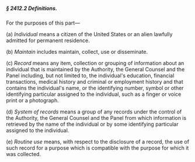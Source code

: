 ##### § 2412.2 Definitions. #####

For the purposes of this part—

(a) *Individual* means a citizen of the United States or an alien lawfully admitted for permanent residence.

(b) *Maintain* includes maintain, collect, use or disseminate.

(c) *Record* means any item, collection or grouping of information about an individual that is maintained by the Authority, the General Counsel and the Panel including, but not limited to, the individual's education, financial transactions, medical history and criminal or employment history and that contains the individual's name, or the identifying number, symbol or other identifying particular assigned to the individual, such as a finger or voice print or a photograph.

(d) *System of records* means a group of any records under the control of the Authority, the General Counsel and the Panel from which information is retrieved by the name of the individual or by some identifying particular assigned to the individual.

(e) *Routine use* means, with respect to the disclosure of a record, the use of such record for a purpose which is compatible with the purpose for which it was collected.